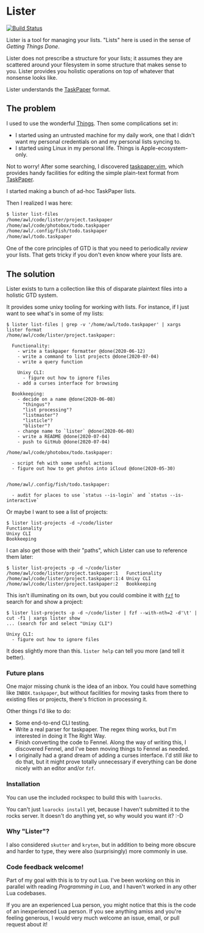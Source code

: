 # Lister

[![Build Status](https://travis-ci.com/alloy-d/lister.svg?branch=master)](https://travis-ci.com/alloy-d/lister)

Lister is a tool for managing your lists.
"Lists" here is used in the sense of _Getting Things Done_.

Lister does not prescribe a structure for your lists; it assumes they
are scattered around your filesystem in some structure that makes sense
to you.  Lister provides you holistic operations on top of whatever
that nonsense looks like.

Lister understands the [TaskPaper][taskpaper] format.

## The problem

I used to use the wonderful [Things][things].  Then some complications
set in:

- I started using an untrusted machine for my daily work, one that
  I didn't want my personal credentials on and my personal lists syncing
  to.
- I started using Linux in my personal life.  Things is
  Apple-ecosystem-only.

Not to worry!  After some searching, I discovered [taskpaper.vim][],
which provides handy facilities for editing the simple plain-text format
from [TaskPaper][taskpaper].

I started making a bunch of ad-hoc TaskPaper lists.

Then I realized I was here:

```sh
$ lister list-files
/home/awl/code/lister/project.taskpaper
/home/awl/code/photobox/todo.taskpaper
/home/awl/.config/fish/todo.taskpaper
/home/awl/todo.taskpaper
```

One of the core principles of GTD is that you need to periodically
_review_ your lists.  That gets tricky if you don't even know where your
lists are.

## The solution

Lister exists to turn a collection like this of disparate plaintext
files into a holistic GTD system.

It provides some unixy tooling for working with lists.  For instance, if
I just want to see what's in some of my lists:

```
$ lister list-files | grep -v '/home/awl/todo.taskpaper' | xargs lister format
/home/awl/code/lister/project.taskpaper:

  Functionality:
    - write a taskpaper formatter @done(2020-06-12)
    - write a command to list projects @done(2020-07-04)
    - write a query function

    Unixy CLI:
      - figure out how to ignore files
    - add a curses interface for browsing

  Bookkeeping:
    - decide on a name @done(2020-06-08)
      "thingus"?
      "list processing"?
      "listmaster"?
      "listicle"?
      "blister"?
    - change name to `lister` @done(2020-06-08)
    - write a README @done(2020-07-04)
    - push to GitHub @done(2020-07-04)

/home/awl/code/photobox/todo.taskpaper:

  - script feh with some useful actions
  - figure out how to get photos into iCloud @done(2020-05-30)


/home/awl/.config/fish/todo.taskpaper:

  - audit for places to use `status --is-login` and `status --is-interactive`
```

Or maybe I want to see a list of projects:

```
$ lister list-projects -d ~/code/lister
Functionality
Unixy CLI
Bookkeeping
```

I can also get those with their "paths", which Lister can use to
reference them later:

```
$ lister list-projects -p -d ~/code/lister
/home/awl/code/lister/project.taskpaper:1	Functionality
/home/awl/code/lister/project.taskpaper:1:4	Unixy CLI
/home/awl/code/lister/project.taskpaper:2	Bookkeeping
```

This isn't illuminating on its own, but you could combine it with
[`fzf`][fzf] to search for and show a project:

```
$ lister list-projects -p -d ~/code/lister | fzf --with-nth=2 -d'\t' | cut -f1 | xargs lister show
... (search for and select "Unixy CLI")

Unixy CLI:
  - figure out how to ignore files
```

It does slightly more than this.  `lister help` can tell you more (and
tell it better).

### Future plans

One major missing chunk is the idea of an inbox.  You could have
something like `INBOX.taskpaper`, but without facilities for moving
tasks from there to existing files or projects, there's friction in
processing it.

Other things I'd like to do:

- Some end-to-end CLI testing.
- Write a real parser for taskpaper.  The regex thing works, but I'm
  interested in doing it The Right Way.
- Finish converting the code to Fennel.  Along the way of writing this,
  I discovered Fennel, and I've been moving things to Fennel as needed.
- I originally had a grand dream of adding a curses interface.  I'd
  still *like* to do that, but it might prove totally unnecessary if
  everything can be done nicely with an editor and/or `fzf`.

### Installation

You can use the included rockspec to build this with `luarocks`.

You can't just `luarocks install` yet, because I haven't submitted it to
the rocks server.  It doesn't do anything yet, so why would you want it?
:-D

### Why "Lister"?

I also considered `skutter` and `kryten`, but in addition to being more
obscure and harder to type, they were also (surprisingly) more commonly
in use.

### Code feedback welcome!

Part of my goal with this is to try out Lua.  I've been working on this
in parallel with reading _Programming in Lua_, and I haven't worked in
any other Lua codebases.

If you are an experienced Lua person, you might notice that this is the
code of an inexperienced Lua person.  If you see anything amiss and
you're feeling generous, I would very much welcome an issue, email, or
pull request about it!

[taskpaper]: https://guide.taskpaper.com/
[taskpaper.vim]: https://github.com/davidoc/taskpaper.vim
[things]: https://culturedcode.com/things/
[fzf]: https://github.com/junegunn/fzf
